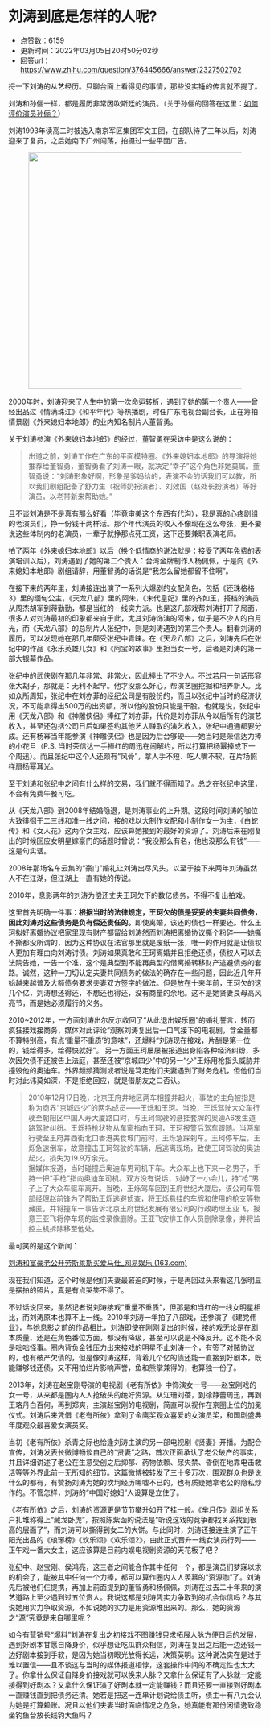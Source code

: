 # 刘涛到底是怎样的人呢?
- 点赞数：6159
- 更新时间：2022年03月05日20时50分02秒
- 回答url：https://www.zhihu.com/question/376445666/answer/2327502702
<body>
 <p data-pid="AfS51nvq">捋一下刘涛的从艺经历。只聊台面上看得见的事情，那些没实锤的传言就不提了。</p>
 <p data-pid="Er_G3ZUU">刘涛和孙俪一样，都是履历非常因吹斯廷的演员。（关于孙俪的回答在这里：<a href="https://www.zhihu.com/question/23766410/answer/2117304213" class="internal">如何评价演员孙俪？</a>）</p>
 <p data-pid="ZN-POqa0">刘涛1993年读高二时被选入南京军区集团军文工团，在部队待了三年以后，刘涛迎来了复员，之后她南下广州闯荡，拍摄过一些平面广告。</p>
 <figure data-size="normal">
  <img src="https://picx.zhimg.com/50/v2-66ec2226fcdf3c1cbf4e9fdb431faa93_720w.jpg?source=1940ef5c" data-caption="" data-size="normal" data-rawwidth="470" data-rawheight="600" data-original-token="v2-fd939328cc41fe2c37f9f25c2fa891e3" data-default-watermark-src="https://pica.zhimg.com/50/v2-b5682c378f084c6219315a2cba585e77_720w.jpg?source=1940ef5c" class="origin_image zh-lightbox-thumb" width="470" data-original="https://picx.zhimg.com/v2-66ec2226fcdf3c1cbf4e9fdb431faa93_r.jpg?source=1940ef5c">
 </figure>
 <p data-pid="l9Qf-vyG">2000年时，刘涛迎来了人生中的第一次命运转折，遇到了她的第一个贵人——曾经出品过《情满珠江》《和平年代》等热播剧，时任广东电视台副台长，正在筹拍情景剧《外来媳妇本地郎》的业内知名制片人董智勇。</p>
 <p data-pid="RGzGSbo0">关于刘涛参演《外来媳妇本地郎》的经过，董智勇在采访中是这么说的：</p>
 <blockquote data-pid="-Bb2i3v6">
  出道之前，刘涛工作在广东的平面模特圈。《外来媳妇本地郎》的导演将她推荐给董智勇，董智勇看了刘涛一眼，就决定“幸子”这个角色非她莫属。董智勇说：“刘涛形象好啊，形象是爹妈给的，表演不会的话我们可以教，所以我们剧组配备了舒力生（祝师奶扮演者）、刘效国（赵处长扮演者）等好演员，以老带新来帮助她。”
 </blockquote>
 <p data-pid="SJt35Rn9">且不谈刘涛是不是真有那么好看（毕竟审美这个东西有代沟），我是真的心疼剧组的老演员们，挣一份钱干两样活。那个年代演员的收入不像现在这么夸张，更不要说这些体制内的老演员，一辈子就挣那点死工资，这下还要兼职表演老师。</p>
 <p data-pid="B5KQxnUL">拍了两年《外来媳妇本地郎》以后（换个低情商的说法就是：接受了两年免费的表演培训以后），刘涛遇到了她的第二个贵人：台湾金牌制作人杨佩佩，于是向《外来媳妇本地郎》剧组请辞，用董智勇的话说是“我怎么留她都留不住啊”。</p>
 <p data-pid="pCuCQT3s">在接下来的两年里，刘涛接连出演了一系列大爆剧的女配角色，包括《还珠格格3》里的缅甸公主，《天龙八部》里的阿朱，《末代皇妃》里的齐如玉，搭档的演员从周杰胡军到蒋勤勤，都是当红的一线实力派。也是这几部戏帮刘涛打开了局面，很多人对刘涛最初的印象都来自于此，尤其刘涛饰演的阿朱，似乎是不少人的白月光，而《天龙八部》的总制片人张纪中，则是刘涛遇到的第三个贵人。翻看刘涛的履历，可以发现她在那几年颇受张纪中青睐。在《天龙八部》之后，刘涛先后在张纪中的作品《永乐英雄儿女》和《阿宝的故事》里担当女一号，后者是刘涛的第一部大银幕作品。</p>
 <p data-pid="AcSdchZw">张纪中的武侠剧在那几年非常、非常火，因此捧出了不少人。不过若用一句话形容张大胡子，那就是：无利不起早。他才没那么好心，帮演艺圈挖掘和培养新人。比如众所周知，张纪中在刘亦菲的经纪公司是有股份的，而且以张纪中当时的经济状况，不可能拿得出500万的出资额，所以他的股份只能是干股。也就是说，张纪中用《天龙八部》和《神雕侠侣》捧红了刘亦菲，代价是刘亦菲从今以后所有的演艺收入，甚至还包括公司日后如果签约其他艺人赚取的演艺收入，张纪中通通都要分成。还有杨幂当年能参演《神雕侠侣》也是因为后台够硬——她当时是荣信达力捧的小花旦（P.S. 当时荣信达一手捧红的周迅在闹解约，所以打算把杨幂捧成下一个周迅）。而且张纪中这个人还颇有“风骨”，拿人手不短、吃人嘴不软，在片场照样扇杨幂耳光。</p>
 <p data-pid="TyBJ81Lf">至于刘涛和张纪中之间有什么样的交易，我们就不得而知了。总之在张纪中这里，不会有免费午餐可吃。</p>
 <p data-pid="kLquxplp">从《天龙八部》到2008年结婚隐退，是刘涛事业的上升期。这段时间刘涛的咖位大致徘徊于二三线和准一线之间，接的戏以大制作女配和小制作女一为主，《白蛇传》和《女人花》这两个女主戏，应该算她接到的最好的资源了。刘涛后来在刚复出的时候回应女明星嫁豪门的话题时曾说：“我没那么有名，他也没那么有钱”——这是句实话。</p>
 <p data-pid="CvMIC6E_">2008年那场名车云集的“豪门”婚礼让刘涛出尽风头，以至于接下来两年刘涛虽然人不在江湖，但江湖上一直有她的传说。</p>
 <p data-pid="4fFHTVtI">2010年，息影两年的刘涛为偿还丈夫王珂欠下的数亿债务，不得不复出拍戏。</p>
 <p data-pid="nLj7CGaQ">这里首先明确一件事：<b>根据当时的法律规定，王珂欠的债是妥妥的夫妻共同债务，因此刘涛对这些债务是负有偿还责任的。</b>即使离婚，该还的债也一样要还。什么王珂拟好离婚协议把家里现有财产都留给刘涛然而刘涛把离婚协议撕个粉碎——她撕不撕都没所谓的，因为这种协议在法官那里就是废纸一张，唯一的作用就是让债权人更加有理由向刘涛讨债。刘涛如果真敢和王珂离婚并且拒绝还债，债权人可以去法院告她，一告一个准，这个是典型到不能再典型的借离婚转移财产逃避债务的套路。诚然，这种一刀切认定夫妻共同债务的做法的确存在一些问题，因此近几年开始越来越普及大额债务要求夫妻双方签字的做法。但是放在十来年前，王珂欠的这几个亿，刘涛想还得还，不想还也得还，没有商量的余地。这不是她贤妻良母高风亮节，而是她必须履行的义务。</p>
 <p data-pid="mY0X2Zuf">2010~2012年，一方面刘涛出尔反尔收回了“从此退出娱乐圈”的婚礼誓言，转而疯狂接戏接商务，媒体对此评论“观察刘涛复出后一口气接下的电视剧，含金量都不算特别高，有点‘重量不重质’的意味”，还爆料“刘涛现在接戏，片酬是第一位的，钱给得多，给得快就好”。 另一方面王珂屡屡被报道出身陷各种经济纠纷，多次因欠债不还被告上法庭，甚至还被“京城四少”中的另一“少”王烁用枪指头威胁并撞毁他的奥迪车。外界频频猜测或者说是笃定他们夫妻遇到了财务危机，但他们当时对此讳莫如深，不是拒绝回应，就是借朋友之口否认。</p>
 <blockquote data-pid="_rqYrLfF">
  2010年12月17日晚，北京王府井地区两车相撞并起火，事故的主角被指是称为商界“京城四少”的两名成员——王烁和王珂。当晚，王烁驾驶大众车行驶至朝阳区中国人寿大厦路口时，与王珂驾驶的悬挂套牌的奥迪A6发生道路驾驶纠纷。王烁持枪状物从车窗指向王珂，王珂报警后驾车跟随。当两车行驶至王府井西街北口香港美食城门前时，王烁急踩刹车。王珂停车后，王烁急速倒车，故意撞击王珂驾驶的车辆，后逃离现场，致使王珂驾驶的奥迪起火，损失为19.9万余元。
  <br>
  据媒体报道，当时碰撞后奥迪车男司机下车。大众车上也下来一名男子，手持一把“手枪”指向奥迪车司机。双方没有说话，对峙了一小会儿，持“枪”男子上了大众车驱车离开。当晚，王烁驾车回到王府世纪大厦后，该公司车管部经理赵前锋为了帮助王烁逃避侦查，将王烁悬挂的车牌和使用的枪支等物藏匿，并将撞车一事告诉北京王府世纪发展有限公司的行政助理王亚飞，授意王亚飞将停车场的监控录像删除。王亚飞安排工作人员删除录像，并将监控主机拆除移至他处。
 </blockquote>
 <p data-pid="zdVx2qKP">最可笑的是这个新闻：</p>
 <p data-pid="J5TTGX46"><a href="https://link.zhihu.com/?target=https%3A//ent.163.com/photoview/00AJ0003/33869.html%23p%3D68S67J6I00AJ0003" class=" wrap external" target="_blank" rel="nofollow noreferrer">刘涛和富豪老公开劳斯莱斯买爱马仕_网易娱乐 (163.com)</a></p>
 <p data-pid="y3ugfKHR">现在我们知道，这个时候是他们夫妻最窘迫的时候，于是再回过头来看这几张明显是摆拍的照片，真是有点哭笑不得了。</p>
 <p data-pid="CunycEWA">不过话说回来，虽然记者说刘涛接戏“重量不重质”，但那是和当红的一线女明星相比，而刘涛原本也算不上一线。2010年刘涛一年拍了八部戏，还参演了《建党伟业》，与她息影之前的作品相比，刘涛即使在刚刚复出的时候，接的戏无论是在剧本质量、还是在角色番位方面，都没有降级，甚至可以说是不降反升。这不能不说是咄咄怪事。圈内背负金钱压力出来接戏的明星不止刘涛一个，有签了对赌协议的，也有破产欠债的，但是像刘涛这样，背着几个亿的债还能一直接到好剧本，既能赚够钱还债，又不用拍烂片影响声誉，鱼和熊掌兼得的，也算独一份了。</p>
 <p data-pid="jKu3_3fN">2013年，刘涛在赵宝刚导演的电视剧《老有所依》中饰演女一号——赵宝刚戏的女一号，从来都是圈内人人抢破头的绝好资源。从江珊刘蓓，到徐静蕾周迅，再到王珞丹白百何，再到郑爽，主演赵宝刚的电视剧，简直可以视作在京圈上位的加冕仪式。刘涛后来凭借《老有所依》拿到了金鹰奖观众喜爱的女演员奖，和国剧盛典年度观众最喜爱女演员奖。</p>
 <p data-pid="dQIhuAA1">当初《老有所依》杀青之际也恰逢刘涛主演的另一部电视剧《贤妻》开播。为配合宣传，刘涛发表长微博畅谈自己的“贤妻”之路，首次正面承认了老公破产的事实，并且详细讲述了老公在生意受创之后抑郁、药物依赖、尿失禁、昏倒在地靠电击救活等等外界此前一无所知的细节。这篇微博被转发了三十多万次，围观群众也是说什么的都有，有赞扬刘涛为她的坎坷经历唏嘘不已的，也有质疑她拿老公的隐私炒作的。不管怎样，刘涛的“中国好媳妇”人设算是立住了。</p>
 <p data-pid="f6bWMhll">《老有所依》之后，刘涛的资源更是节节攀升如开了挂一般。《芈月传》剧组关系户扎堆称得上“藏龙卧虎”，按照陈紫函的说法是“听说这戏的竞争都找关系找到很高的层面了”，而刘涛可以撕得到女二的大饼。与此同时，刘涛还接连主演了正午阳光出品的《琅琊榜》《欢乐颂》《欢乐颂2》，由此正式晋升一线女演员行列——正午戏一番大女主，这应该算是目前内娱电视剧资源的天花板了吧？</p>
 <p data-pid="DU0pXXwG">张纪中、赵宝刚、侯鸿亮，这三者之间能合作其中任何一个，都是演员们梦寐以求的机会了，能被其中任何一个力捧，都可以算作圈内人人羡慕的“资源咖”了。刘涛先后被他们仨提携，再加上前面提到的董智勇和杨佩佩，刘涛在过去二十年来的演艺道路上至少遇到过五位贵人。我说这都是刘涛凭实力争取到的机会你信吗？与其说她用实力争取资源，不如说她的实力是用资源堆出来的。那么，她的资源之“源”究竟是来自哪里呢？</p>
 <p data-pid="Y4h71jUc">如今有营销号“爆料”刘涛在复出之初接戏不图赚钱只求拓展人脉方便日后的发展，遇到好剧本甘愿自降身价，似乎想让吃瓜群众相信，刘涛在复出之后能一边还钱一边好剧本接到手软，是因为她当初眼光放得长远，决策英明。这种说法实在是过于难以置信——且不谈这与当时的媒体报道相悖，这套操作中间的不确定性也太大了。你拿什么保证自降身价接戏就可以换来人脉？又拿什么保证有了人脉就一定能接得到好剧本？又拿什么保证演了好剧本就一定能赚钱？而且还要一直接到好剧本一直赚钱直到把债务还清。她若是把这一连串计划说给债主听，债主十有八九会认为她是打算赖账。况且以他们夫妻当时面临情况之危急，她真能有那份闲情逸致稳坐钓鱼台放长线钓大鱼吗？</p>
</body>